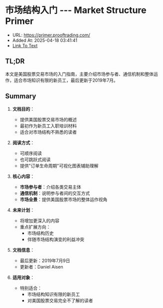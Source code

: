 # 市场结构入门 --- Market Structure Primer
- URL: https://primer.prooftrading.com/
- Added At: 2025-04-18 03:41:41
- [Link To Text](2025-04-18-市场结构入门-----market-structure-primer_raw.md)

## TL;DR
本文是美国股票交易市场的入门指南，主要介绍市场参与者、通信机制和整体运作，适合市场知识有限的新员工，最后更新于2019年7月。

## Summary
1. **文档目的**：
   - 提供美国股票交易市场的概述
   - 最初作为新员工入职培训材料
   - 适合对市场结构不熟悉的读者

2. **阅读方式**：
   - 可顺序阅读
   - 也可跳跃式阅读
   - 提供"订单生命周期"可视化图表辅助理解

3. **核心内容**：
   - **市场参与者**：介绍各类交易主体
   - **通信机制**：说明参与者间的交互方式
   - **市场全景**：提供美国股票市场的整体运作视角

4. **未来计划**：
   - 将增加更深入的内容
   - 重点扩展方向：
     - 市场结构历史
     - 伴随市场结构演变的利益冲突

5. **文档信息**：
   - 最后更新：2019年7月9日
   - 更新者：Daniel Aisen

6. **适用对象**：
   - 特别适合：
     - 市场结构知识有限的新员工
     - 对美国股票交易完全不了解的读者
